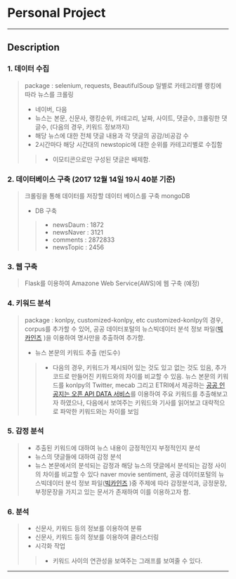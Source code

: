 # Personal Project   
---------------------------  
## Description  
### 1. 데이터 수집  
> package : selenium, requests, BeautifulSoup
>  일별로 카테고리별 랭킹에 따라 뉴스를 크롤링
> * 네이버, 다음  
> * 뉴스는 본문,  신문사, 랭킹순위, 카테고리, 날짜, 사이트, 댓글수, 크롤링한 댓글수, (다음의 경우, 키워드 정보까지)
> * 해당 뉴스에 대한 전체 댓글 내용과 각 댓글의 공감/비공감 수
> * 2시간마다 해당 시간대의 newstopic에 대한 순위를 카테고리별로 수집함
>> * 이모티콘으로만 구성된 댓글은 배제함.

### 2. 데이터베이스 구축 (2017 12월 14일 19시 40분 기준)
> 크롤링을 통해 데이터를 저장할 데이터 베이스를 구축 
> mongoDB
> * DB 구축  
>> * newsDaum : 1872
>> * newsNaver : 3121
>> * comments : 2872833
>> * newsTopic : 2456

### 3. 웹 구축 
> Flask를 이용하여 Amazone Web Service(AWS)에 웹 구축 (예정)

### 4. 키워드 분석
> package : konlpy, customized-konlpy, etc
> customized-konlpy의 경우, corpus를 추가할 수 있어, 공공 데이터포털의 뉴스빅데이터 분석 정보 파일([빅카인즈](https://www.kinds.or.kr/) )을 이용하여 명사만을 추출하여 추가함.
> * 뉴스 본문의 키워드 추출 (빈도수)  
>> * 다음의 경우, 키워드가 제시되어 있는 것도 있고 없는 것도 있음, 추가 코드로 만들어진 키워드와의 차이를 비교할 수 있음.
>> 뉴스 본문의 키워드를 konlpy의 Twitter, mecab 그리고 ETRI에서 제공하는 [공공 인공지는 오픈 API DATA 서비스](http://aiopen.etri.re.kr/)를 이용하여 주요 키워드를 추출해보고자 하였으나, 다음에서 보여주는 키워드와 기사를 읽어보고 대략적으로 파악한 키워드와는 차이를 보임

### 5. 감정 분석  
> * 추출된 키워드에 대하여 뉴스 내용이 긍정적인지 부정적인지 분석
> * 뉴스의 댓글들에 대하여 감정 분석  
> * 뉴스 본문에서의 분석되는 감정과 해당 뉴스의 댓글에서 분석되는 감정 사이의 차이를 비교할 수 있다
> naver movie sentiment, 공공 데이터포털의 뉴스빅데이터 분석 정보 파일([빅카인즈](https://www.kinds.or.kr/) )중 주제에 따라 감정분석과, 긍정문장, 부정문장을 가지고 있는 문서가 존재하여 이를 이용하고자 함. 

### 6. 분석  
> * 신문사, 키워드 등의 정보를 이용하여 분류  
> * 신문사, 키워드 등의 정보를 이용하여 클러스터링  
> * 시각화 작업  
>> * 키워드 사이의 연관성을 보여주는 그래프를 보여줄 수 있다.   
---------------------------  
